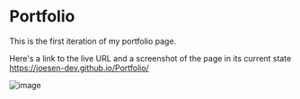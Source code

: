 # Portfolio

This is the first iteration of my portfolio page. 

Here's a link to the live URL and a screenshot of the page in its current state https://joesen-dev.github.io/Portfolio/ 

![image](https://user-images.githubusercontent.com/105400893/172298635-4e3096db-ae9f-42d7-8644-6b5160449ffa.png)
